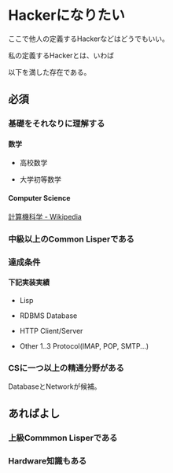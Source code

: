 # Hackerになりたい

ここで他人の定義するHackerなどはどうでもいい。

私の定義するHackerとは、いわば

以下を満した存在である。

## 必須

### 基礎をそれなりに理解する

#### 数学

* 高校数学

* 大学初等数学

#### Computer Science

[計算機科学 - Wikipedia](https://ja.wikipedia.org/wiki/%E8%A8%88%E7%AE%97%E6%A9%9F%E7%A7%91%E5%AD%A6#:~:text=%E3%82%B3%E3%83%B3%E3%83%94%E3%83%A5%E3%83%BC%E3%82%BF%E7%A7%91%E5%AD%A6%E3%81%AB%E3%81%AF%E6%A7%98%E3%80%85,%E9%AB%98%E6%80%A7%E8%83%BD%E8%A8%88%E7%AE%97%E3%81%A7%E3%81%82%E3%82%8B%E3%80%82)

### 中級以上のCommon Lisperである

### 達成条件

#### 下記実装実績

* Lisp

* RDBMS Database

* HTTP Client/Server

* Other 1..3 Protocol(IMAP, POP, SMTP...)

### CSに一つ以上の精通分野がある

DatabaseとNetworkが候補。

## あればよし

### 上級Commmon Lisperである

### Hardware知識もある
